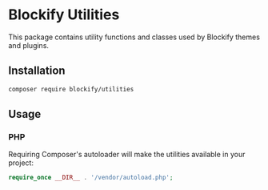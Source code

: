 # Blockify Utilities

This package contains utility functions and classes used by Blockify themes and
plugins.

## Installation

```bash
composer require blockify/utilities
```

## Usage

### PHP

Requiring Composer's autoloader will make the utilities available in your
project:

```php
require_once __DIR__ . '/vendor/autoload.php';
```
